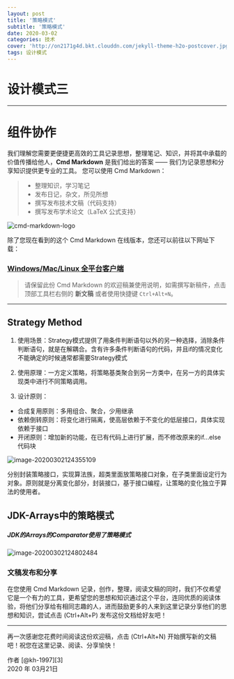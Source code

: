 ```yaml
---
layout: post
title: '策略模式'
subtitle: '策略模式'
date: 2020-03-02
categories: 技术
cover: 'http://on2171g4d.bkt.clouddn.com/jekyll-theme-h2o-postcover.jpg'
tags: 设计模式﻿
---
```


# 设计模式三

------

# 组件协作

我们理解您需要更便捷更高效的工具记录思想，整理笔记、知识，并将其中承载的价值传播给他人，**Cmd Markdown** 是我们给出的答案 —— 我们为记录思想和分享知识提供更专业的工具。 您可以使用 Cmd Markdown：

> * 整理知识，学习笔记
> * 发布日记，杂文，所见所想
> * 撰写发布技术文稿（代码支持）
> * 撰写发布学术论文（LaTeX 公式支持）

![cmd-markdown-logo](https://www.zybuluo.com/static/img/logo.png)

除了您现在看到的这个 Cmd Markdown 在线版本，您还可以前往以下网址下载：

### [Windows/Mac/Linux 全平台客户端](https://www.zybuluo.com/cmd/)

> 请保留此份 Cmd Markdown 的欢迎稿兼使用说明，如需撰写新稿件，点击顶部工具栏右侧的 <i class="icon-file"></i> **新文稿** 或者使用快捷键 `Ctrl+Alt+N`。

------

## Strategy Method

1. 使用场景：Strategy模式提供了用条件判断语句以外的另一种选择，消除条件判断语句，就是在解耦合。含有许多条件判断语句的代码，并且if的情况变化不能确定的时候通常都需要Strategy模式

2. 使用原理：一方定义策略，将策略基类聚合到另一方类中，在另一方的具体实现类中进行不同策略调用。
3. 设计原则：

- 合成复用原则：多用组合、聚合，少用继承
- 依赖倒转原则：将变化进行隔离，使高层依赖于不变化的低层接口，具体实现依赖于接口
- 开闭原则：增加新的功能，在已有代码上进行扩展，而不修改原来的if...else代码块

![image-20200302124355109](C:\Users\Administrator\AppData\Roaming\Typora\typora-user-images\image-20200302124355109.png)

分别封装策略接口，实现算法族，超类里面放策略接口对象，在子类里面设定行为对象。原则就是分离变化部分，封装接口，基于接口编程，让策略的变化独立于算法的使用者。

## JDK-Arrays中的策略模式

##### JDK的Arrays的Comparator使用了策略模式

 ![image-20200302124802484](C:\Users\Administrator\AppData\Roaming\Typora\typora-user-images\image-20200302124802484.png)

##### 

### 文稿发布和分享

在您使用 Cmd Markdown 记录，创作，整理，阅读文稿的同时，我们不仅希望它是一个有力的工具，更希望您的思想和知识通过这个平台，连同优质的阅读体验，将他们分享给有相同志趣的人，进而鼓励更多的人来到这里记录分享他们的思想和知识，尝试点击 <i class="icon-share"></i> (Ctrl+Alt+P) 发布这份文档给好友吧！

------

再一次感谢您花费时间阅读这份欢迎稿，点击 <i class="icon-file"></i> (Ctrl+Alt+N) 开始撰写新的文稿吧！祝您在这里记录、阅读、分享愉快！

作者 [@kh-1997][3]     
2020 年 03月21日    